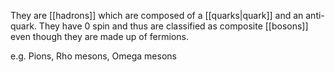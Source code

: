 They are [[hadrons]] which are composed of a [[quarks|quark]] and an anti-quark.
They have 0 spin and thus are classified as composite [[bosons]] even though they are made up of fermions.

e.g. Pions, Rho mesons, Omega mesons